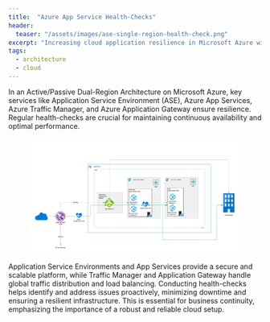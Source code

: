 ```yaml
---
title:  "Azure App Service Health-Checks"
header:
  teaser: "/assets/images/ase-single-region-health-check.png"
excerpt: "Increasing cloud application resilience in Microsoft Azure with Traffic Managers, Application Gateways and App Services."
tags:
  - architecture
  - cloud
---
```


In an Active/Passive Dual-Region Architecture on Microsoft Azure, key services like Application Service Environment (ASE), Azure App Services, Azure Traffic Manager, and Azure Application Gateway ensure resilience. Regular health-checks are crucial for maintaining continuous availability and optimal performance.

<figure>
    <a href="/assets/images/ase-single-region-health-check.png"><img src="/assets/images/ase-single-region-health-check.png"></a>
</figure>

Application Service Environments and App Services provide a secure and scalable platform, while Traffic Manager and Application Gateway handle global traffic distribution and load balancing. Conducting health-checks helps identify and address issues proactively, minimizing downtime and ensuring a resilient infrastructure. This is essential for business continuity, emphasizing the importance of a robust and reliable cloud setup.



